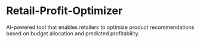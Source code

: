 # Retail-Profit-Optimizer
AI-powered tool that enables retailers to optimize product recommendations based on budget allocation and predicted profitability.
